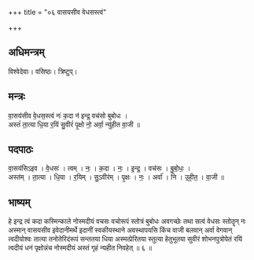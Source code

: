 +++
title = "०६ वासयसीव वेधसस्त्वं"

+++
## अधिमन्त्रम्
विश्वेदेवाः। वसिष्ठः। त्रिष्टुप्।

## मन्त्रः
वा॒सय॑सीव वे॒धस॒स्त्वं नः॑ क॒दा न॑ इन्द्र॒ वच॑सो बुबोधः ।  
अस्तं॑ ता॒त्या धि॒या र॒यिं सु॒वीरं॑ पृ॒क्षो नो॒ अर्वा॒ न्यु॑हीत वा॒जी ॥

## पदपाठः
वा॒सय॑सिऽइव । वे॒धसः॑ । त्वम् । नः॒ । क॒दा । नः॒ । इ॒न्द्र॒ । वच॑सः । बु॒बो॒धः॒ ।  
अस्त॑म् । ता॒त्या । धि॒या । र॒यिम् । सु॒ऽवीर॑म् । पृ॒क्षः । नः॒ । अर्वा॑ । नि । उ॒ही॒त॒ । वा॒जी ॥

## भाष्यम्
हे इन्द्र त्वं कदा कस्मिन्काले नोस्मदीयं वचसः वचोरूपं स्तोत्रं बुबोधः अवगच्छेः तथा सत्वं वेधसः स्तोतॄन् नः अस्मान् वासयसीव इवेदानीमर्थे इदानीं स्वकीयस्थाने अवस्थापयसि किंच वाजी बलवान् अर्वा वेगवान् त्वदीयोश्वः तात्या तनोतेरिदंरूपं सन्ततया धिया अस्मत्प्रेरितया स्तुत्या हेतुभूतया सुवीरं शोभनपुत्रोपेतं रयिं त्वदीयं धनं पृक्षोन्नंच नोस्मदीयं अस्तं गृहं न्यहीत निवहेत् ॥ ६ ॥